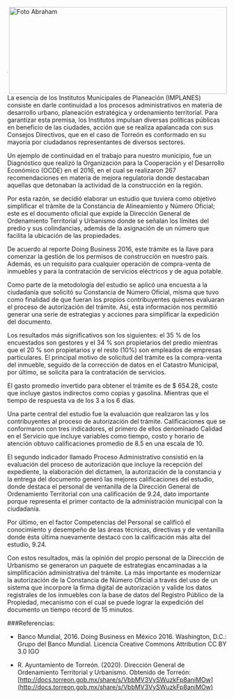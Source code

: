 
<p>
   <a title="ir a Otras Publicaciones" href="http://www.trcimplan.gob.mx/autores/jesus-abraham-salazar-valadez.html"><img class="img-responsive contenido-imagen" src="../imagenes/128/lic-jesus-abraham-salazar-valadez-top2.png" align="right" alt="Foto Abraham" width="500" height="200"></a>
</p>

</br></br></br></br></br></br></br></br>

---

La esencia de los Institutos Municipales de Planeación (IMPLANES) consiste en darle continuidad a los procesos administrativos en materia de desarrollo urbano, planeación estratégica y ordenamiento territorial. Para garantizar esta premisa, los Institutos impulsan diversas políticas públicas en beneficio de las ciudades, acción que se realiza apalancada con sus Consejos Directivos, que en el caso de Torreón es conformado en su mayoría por ciudadanos representantes de diversos sectores.

Un ejemplo de continuidad en el trabajo para nuestro municipio, fue un Diagnóstico que realizó la Organización para la Cooperación y el Desarrollo Económico (OCDE) en el 2016, en el cual se realizaron 267 recomendaciones en materia de mejora regulatoria donde destacaban aquellas que detonaban la actividad de la construcción en la región.

Por esta razón, se decidió elaborar un estudio que tuviera como objetivo simplificar el trámite de la Constancia de Alineamiento y Número Oficial; este es el documento oficial que expide la Dirección General de Ordenamiento Territorial y Urbanismo donde se señalan los límites del predio y sus colindancias, además de la asignación de un número que facilita la ubicación de las propiedades.

De acuerdo al reporte Doing Business 2016, este trámite es la llave para comenzar la gestión de los permisos de construcción en nuestro país. Además, es un requisito para cualquier operación de compra-venta de inmuebles y para la contratación de servicios eléctricos y de agua potable.

Como parte de la metodología del estudio se aplicó una encuesta a la ciudadanía que solicitó su Constancia de Número Oficial, misma que tuvo como finalidad de que fueran los propios contribuyentes quienes evaluaran el proceso de autorización del trámite. Así, esta información nos permitió generar una serie de estrategias y acciones para simplificar la expedición del documento.

Los resultados más significativos son los siguientes: el 35 % de los encuestados son gestores y el 34 % son propietarios del predio mientras que el 20 % son propietarios y el resto (10%) son empleados de empresas particulares. El principal motivo de solicitud del trámite es la compra-venta del inmueble, seguido de la corrección de datos en el Catastro Municipal, por último, se solicita para la contratación de servicios.

El gasto promedio invertido para obtener el trámite es de $ 654.28, costo que incluye gastos indirectos como copias y gasolina. Mientras que el tiempo de respuesta va de los 3 a los 6 días.

Una parte central del estudio fue la evaluación que realizaron las y los contribuyentes al proceso de autorización del trámite. Calificaciones que se conformaron con tres indicadores, el primero de ellos denominado Calidad en el Servicio que incluye variables como tiempo, costo y horario de atención obtuvo calificaciones promedio de 8.5 en una escala de 10.

El segundo indicador llamado Proceso Administrativo consistió en la evaluación del proceso de autorización que incluye la recepción del expediente, la elaboración del dictamen, la autorización de la constancia y la entrega del documento generó las mejores calificaciones del estudio, donde destaca el personal de ventanilla de la Dirección General de Ordenamiento Territorial con una calificación de 9.24, dato importante porque representa el primer contacto de la administración municipal con la ciudadanía.

Por último, en el factor Competencias del Personal se calificó el conocimiento y desempeño de las áreas técnicas, directivas y de ventanilla donde ésta última nuevamente destacó con la calificación más alta del estudio, 9.24.

Con estos resultados, más la opinión del propio personal de la Dirección de Urbanismo se generaron un paquete de estrategias encaminadas a la simplificación administrativa del trámite. La más importante es modernizar la autorización de la Constancia de Número Oficial a través del uso de un sistema que incorpore la firma digital de autorización y valide los datos registrales de los inmuebles con la base de datos del Registro Público de la Propiedad, mecanismo con el cual se puede lograr la expedición del documento un tiempo récord de 15 minutos.



###Referencias:

- Banco Mundial, 2016. Doing Business en México 2016. Washington, D.C.: Grupo del Banco Mundial. Licencia Creative Commons Attribution CC BY 3.0 IGO

- R. Ayuntamiento de Torreón. (2020). Dirección General de Ordenamiento Territorial y Urbanismo. Obtenido de Torreón: [http://docs.torreon.gob.mx/share/s/VbbMV3VySWuzkFp8aniMOw](http://docs.torreon.gob.mx/share/s/VbbMV3VySWuzkFp8aniMOw)
</b>
</br></br>
